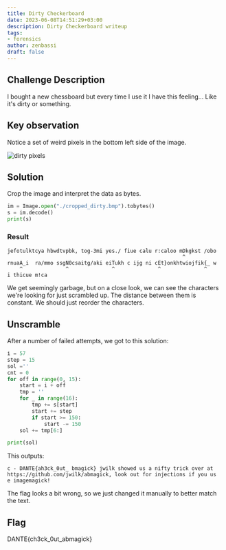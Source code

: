 ```yaml
---
title: Dirty Checkerboard
date: 2023-06-08T14:51:29+03:00
description: Dirty Checkerboard writeup
tags:
- forensics
author: zenbassi
draft: false
---
```


## Challenge Description

I bought a new chessboard but every time I use it I have this feeling... Like it's dirty or something.

## Key observation

Notice a set of weird pixels in the bottom left side of the image.

![dirty pixels](/images/dantectf_2023/dirty_pixels.png)

## Solution

Crop the image and interpret the data as bytes.

``` python
im = Image.open("./cropped_dirty.bmp").tobytes()
s = im.decode()
print(s)
```

### Result

    jefotulktcya hbwdtvpbk, tog-3mi yes./ fiue calu r:caloo mDkgkst /obo
                                                             ^
    rnuaA_i  ra/mmo ssgN0csaitg/aki eiTukh c ijg ni cEt}onkhtwiojfik{_ w
        ^              ^              ^              ^              ^
    i thicue m!ca

We get seemingly garbage, but on a close look, we can see the characters we're
looking for just scrambled up. The distance between them is constant. We should 
just reorder the characters.

## Unscramble

After a number of failed attempts, we got to this solution:

``` python
i = 57
step = 15
sol =''
cnt = 0
for off in range(0, 15):
    start = i + off
    tmp = ''
    for _ in range(16):
        tmp += s[start]
        start += step
        if start >= 150: 
            start -= 150
    sol += tmp[6:]

print(sol)
```

This outputs:

    c - DANTE{ah3ck_0ut_ bmagick} jwilk showed us a nifty trick over at
    https://github.com/jwilk/abmagick, look out for injections if you us
    e imagemagick!

The flag looks a bit wrong, so we just changed it manually to better match the text.

## Flag

DANTE{ch3ck_0ut_abmagick}

